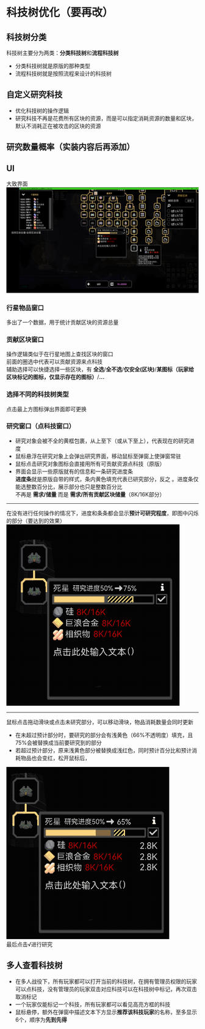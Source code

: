 # 科技树优化（要再改）
## 科技树分类
科技树主要分为两类：**分类科技树**和**流程科技树**  
- 分类科技树就是原版的那种类型
- 流程科技树就是按照流程来设计的科技树
## 自定义研究科技
- 优化科技树的操作逻辑
- 研究科技不再是花费所有区块的资源，而是可以指定消耗资源的数量和区块，默认不消耗正在被攻击的区块的资源  
## 研究数量概率（实装内容后再添加）

## UI
大致界面  
![alt text](图/科技树大体.png)
### 行星物品窗口
多出了一个数据，用于统计贡献区块的资源总量
### 贡献区块窗口
操作逻辑类似于在行星地图上查找区块的窗口  
前面的圈选中代表可以贡献资源来点科技  
辅助选择可以快捷选择一些区块，有 **全选**/**全不选**/**仅安全(区块)**/**某图标（玩家给区块标记的图标，仅显示存在的图标）**/**...**
### 选择不同的科技树类型
点击最上方图标弹出界面即可更换
### 研究窗口（点科技窗口）
- 研究对象会被不全的黄框包裹，从上至下（或从下至上），代表现在的研究进度  
- 鼠标悬浮在研究对象上会弹出研究界面，移动鼠标至弹窗上使弹窗常驻
- 鼠标点击研究对象图标会直接用所有可贡献资源点科技（原版）   
- 界面会显示一些原版就有的信息和一条研究进度条  
**进度条**就是原版自带的样式，条内黄色填充代表已研究部分，反之 。进度条仅能选整数百分比，展示部分也只是整数百分比  
不再是 **需求/储量** 而是 **需求/所有贡献区块储量**（8K/16K部分）

---
在没有进行任何操作的情况下，进度和条条都会显示**预计可研究程度**，即图中闪烁的部分（要达到的效果）  
![alt text](图/研究.gif)

---

鼠标点击拖动滑块或点击未研究部分，可以移动滑块，物品消耗数量会同时更新  
- 在未超过预计部分时，要研究的部分会有浅黄色（66%不透明度）填充，且75%会被替换成当前要研究到的部分
- 若超过预计部分，原来浅黄色部分被替换成浅红色，同时预计百分比和预计消耗物品也会变红，松开鼠标后，

![alt text](图/预研究.gif)  
最后点击√进行研究

## 多人查看科技树
- 在多人战役下，所有玩家都可以打开当前的科技树，在拥有管理员权限的玩家可以点科技，没有管理员的玩家双击对应科技可以在科技树中标记，再次双击取消标记
- 一个玩家仅能标记一个科技，所有玩家都可以看见高亮方框的科技
- 鼠标悬停，额外在弹窗中描述文本下方显示**推荐该科技玩家**的名称，至多显示6个，顺序为**先到先得**